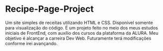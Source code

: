 # Recipe-Page-Project
Um site simples de receitas utilizando HTML e CSS. Disponível somente para visualização do código. É um projeto feito no meio dos meus estudos iniciais de FrontEnd, com auxílio dos cursos da plataforma da ALURA. Meu objetivo é alcançar a carreira Dev Web. Futuramente terá modificações conforme irei avançando.

